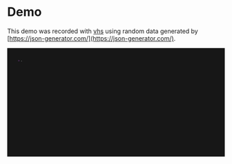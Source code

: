 # Demo

This demo was recorded with [vhs](https://github.com/charmbracelet/vhs) using
random data generated by
[https://json-generator.com/](https://json-generator.com/).

<picture>
  <img width="1200" alt="A demo of the jlv application" src="demo.gif">
</picture>